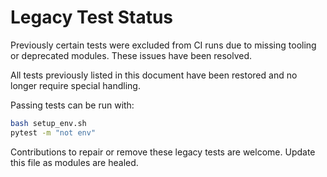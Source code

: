 # Legacy Test Status

Previously certain tests were excluded from CI runs due to missing tooling or
deprecated modules. These issues have been resolved.

All tests previously listed in this document have been restored and no longer
require special handling.

Passing tests can be run with:

```bash
bash setup_env.sh
pytest -m "not env"
```

Contributions to repair or remove these legacy tests are welcome. Update this
file as modules are healed.
